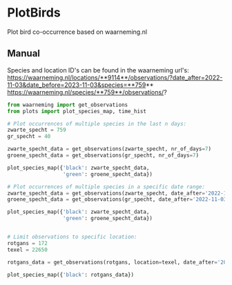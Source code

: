 # PlotBirds
Plot bird co-occurrence based on waarneming.nl

## Manual
Species and location ID's can be found in the waarneming url's:
https://waarneming.nl/locations/**9114**/observations/?date_after=2022-11-03&date_before=2023-11-03&species=**759**
https://waarneming.nl/species/**759**/observations/?


```python
from waarneming import get_observations
from plots import plot_species_map, time_hist

# Plot occurrences of multiple species in the last n days:
zwarte_specht = 759
gr_specht = 40

zwarte_specht_data = get_observations(zwarte_specht, nr_of_days=7)
groene_specht_data = get_observations(gr_specht, nr_of_days=7)

plot_species_map({'black': zwarte_specht_data,
                  'green': groene_specht_data})

# Plot occurrences of multiple species in a specific date range:
zwarte_specht_data = get_observations(zwarte_specht, date_after='2022-11-03', date_before='2022-11-05')
groene_specht_data = get_observations(gr_specht, date_after='2022-11-03', date_before='2022-11-05')

plot_species_map({'black': zwarte_specht_data,
                  'green': groene_specht_data})


# Limit observations to specific location:
rotgans = 172
texel = 22650

rotgans_data = get_observations(rotgans, location=texel, date_after='2023-11-03', date_before='2023-11-03')

plot_species_map({'black': rotgans_data})
```
